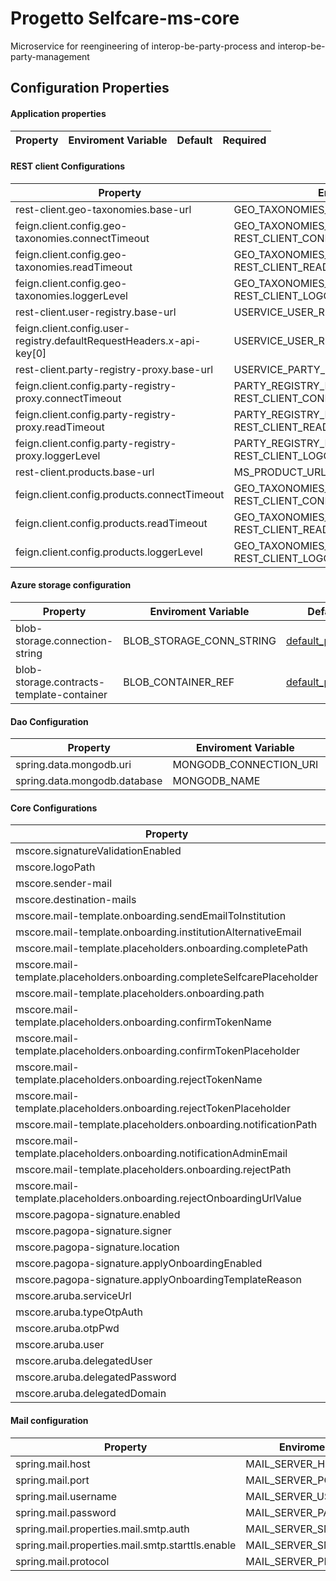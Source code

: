 # Progetto Selfcare-ms-core
Microservice for reengineering of interop-be-party-process and interop-be-party-management


## Configuration Properties

#### Application properties

| **Property** | **Enviroment Variable** | **Default** | **Required** |
|--------------|-------------------------|-------------|:------------:|


#### REST client Configurations

| **Property**                                                         | **Enviroment Variable**                                                    | **Default**                                                                                                                                                                                                                       | **Required**   |
|----------------------------------------------------------------------|----------------------------------------------------------------------------|-----------------------------------------------------------------------------------------------------------------------------------------------------------------------------------------------------------------------------------|:--------------:|
| rest-client.geo-taxonomies.base-url                                  | GEO_TAXONOMIES_URL                                                         | <a name= "default property"></a>[default_property](https://github.com/pagopa/selfcare-ms-core/blob/919723ef4738a77f258cd69d34f5f1a0c8886f14/connector/rest/src/main/resources/config/geo-taxonomies-rest-client.properties)       |      yes       |
| feign.client.config.geo-taxonomies.connectTimeout                    | GEO_TAXONOMIES_CLIENT_CONNECT_TIMEOUT<br>REST_CLIENT_CONNECT_TIMEOUT       | <a name= "default property"></a>[default_property](https://github.com/pagopa/selfcare-ms-core/blob/919723ef4738a77f258cd69d34f5f1a0c8886f14/connector/rest/src/main/resources/config/geo-taxonomies-rest-client.properties)       |      yes       |
| feign.client.config.geo-taxonomies.readTimeout                       | GEO_TAXONOMIES_CLIENT_READ_TIMEOUT<br>REST_CLIENT_READ_TIMEOUT             | <a name= "default property"></a>[default_property](https://github.com/pagopa/selfcare-ms-core/blob/919723ef4738a77f258cd69d34f5f1a0c8886f14/connector/rest/src/main/resources/config/geo-taxonomies-rest-client.properties)       |      yes       |
| feign.client.config.geo-taxonomies.loggerLevel                       | GEO_TAXONOMIES_LOG_LEVEL<br>REST_CLIENT_LOGGER_LEVEL                       | <a name= "default property"></a>[default_property](https://github.com/pagopa/selfcare-ms-core/blob/919723ef4738a77f258cd69d34f5f1a0c8886f14/connector/rest/src/main/resources/config/geo-taxonomies-rest-client.properties)       |      yes       |
| rest-client.user-registry.base-url                                   | USERVICE_USER_REGISTRY_URL                                                 | <a name= "default property"></a>[default_property](https://github.com/pagopa/selfcare-ms-core/blob/919723ef4738a77f258cd69d34f5f1a0c8886f14/connector/rest/src/main/resources/config/user-registry-rest-client.properties)        |      yes       |
| feign.client.config.user-registry.defaultRequestHeaders.x-api-key[0] | USERVICE_USER_REGISTRY_API_KEY                                             | <a name= "default property"></a>[default_property](https://github.com/pagopa/selfcare-ms-core/blob/919723ef4738a77f258cd69d34f5f1a0c8886f14/connector/rest/src/main/resources/config/user-registry-rest-client.properties)        |      yes       |
| rest-client.party-registry-proxy.base-url                            | USERVICE_PARTY_REGISTRY_PROXY_URL                                          | <a name= "default property"></a>[default_property](https://github.com/pagopa/selfcare-ms-core/blob/919723ef4738a77f258cd69d34f5f1a0c8886f14/connector/rest/src/main/resources/config/party-registry-proxy-rest-client.properties) |      yes       |
| feign.client.config.party-registry-proxy.connectTimeout              | PARTY_REGISTRY_PROXY_CLIENT_CONNECT_TIMEOUT<br>REST_CLIENT_CONNECT_TIMEOUT | <a name= "default property"></a>[default_property](https://github.com/pagopa/selfcare-ms-core/blob/919723ef4738a77f258cd69d34f5f1a0c8886f14/connector/rest/src/main/resources/config/party-registry-proxy-rest-client.properties) |      yes       |
| feign.client.config.party-registry-proxy.readTimeout                 | PARTY_REGISTRY_PROXY_CLIENT_READ_TIMEOUT<br>REST_CLIENT_READ_TIMEOUT       | <a name= "default property"></a>[default_property](https://github.com/pagopa/selfcare-ms-core/blob/919723ef4738a77f258cd69d34f5f1a0c8886f14/connector/rest/src/main/resources/config/party-registry-proxy-rest-client.properties) |      yes       |
| feign.client.config.party-registry-proxy.loggerLevel                 | PARTY_REGISTRY_PROXY_LOG_LEVEL<br>REST_CLIENT_LOGGER_LEVEL                 | <a name= "default property"></a>[default_property](https://github.com/pagopa/selfcare-ms-core/blob/919723ef4738a77f258cd69d34f5f1a0c8886f14/connector/rest/src/main/resources/config/party-registry-proxy-rest-client.properties) |      yes       |
| rest-client.products.base-url                                        | MS_PRODUCT_URL                                                             | <a name= "default property"></a>[default_property](https://github.com/pagopa/selfcare-ms-core/blob/919723ef4738a77f258cd69d34f5f1a0c8886f14/connector/rest/src/main/resources/config/products-rest-client.properties)             |      yes       |
| feign.client.config.products.connectTimeout                          | GEO_TAXONOMIES_CLIENT_CONNECT_TIMEOUT<br>REST_CLIENT_CONNECT_TIMEOUT       | <a name= "default property"></a>[default_property](https://github.com/pagopa/selfcare-ms-core/blob/919723ef4738a77f258cd69d34f5f1a0c8886f14/connector/rest/src/main/resources/config/products-rest-client.properties)             |      yes       |
| feign.client.config.products.readTimeout                             | GEO_TAXONOMIES_CLIENT_READ_TIMEOUT<br>REST_CLIENT_READ_TIMEOUT             | <a name= "default property"></a>[default_property](https://github.com/pagopa/selfcare-ms-core/blob/919723ef4738a77f258cd69d34f5f1a0c8886f14/connector/rest/src/main/resources/config/products-rest-client.properties)             |      yes       |
| feign.client.config.products.loggerLevel                             | GEO_TAXONOMIES_LOG_LEVEL<br>REST_CLIENT_LOGGER_LEVEL                       | <a name= "default property"></a>[default_property](https://github.com/pagopa/selfcare-ms-core/blob/919723ef4738a77f258cd69d34f5f1a0c8886f14/connector/rest/src/main/resources/config/products-rest-client.properties)             |      yes       |


#### Azure storage configuration

| **Property**                              | **Enviroment Variable**     | **Default**                                                                                                                                                                                                | **Required**   |
|-------------------------------------------|-----------------------------|------------------------------------------------------------------------------------------------------------------------------------------------------------------------------------------------------------|:--------------:|
| blob-storage.connection-string            | BLOB_STORAGE_CONN_STRING    | <a name= "default property"></a>[default_property](https://github.com/pagopa/selfcare-ms-core/blob/87ef6520d0de21e015e45bcea052eea059bb94b1/app/src/main/resources/config/azure-storage-config.properties) |      yes       |
| blob-storage.contracts-template-container | BLOB_CONTAINER_REF          | <a name= "default property"></a>[default_property](https://github.com/pagopa/selfcare-ms-core/blob/87ef6520d0de21e015e45bcea052eea059bb94b1/app/src/main/resources/config/azure-storage-config.properties) |      yes       |



#### Dao Configuration

| **Property**                 | **Enviroment Variable**   | **Default**                                                                                                                                                                      | **Required**   |
|------------------------------|---------------------------|----------------------------------------------------------------------------------------------------------------------------------------------------------------------------------|:--------------:|
| spring.data.mongodb.uri      | MONGODB_CONNECTION_URI    | <a name= "default property"></a>[default_property](https://github.com/pagopa/selfcare-ms-product/blob/release-dev/connector/dao/src/main/resources/config/dao-config.properties) |      yes       |
| spring.data.mongodb.database | MONGODB_NAME              | <a name= "default property"></a>[default_property](https://github.com/pagopa/selfcare-ms-product/blob/release-dev/connector/dao/src/main/resources/config/dao-config.properties) |      yes       |



#### Core Configurations

| **Property**                                                             | **Enviroment Variable**                        | **Default**                                                                                                                                                                                       |  **Required**  |
|--------------------------------------------------------------------------|------------------------------------------------|---------------------------------------------------------------------------------------------------------------------------------------------------------------------------------------------------|:--------------:|
| mscore.signatureValidationEnabled                                        | SIGNATURE_VALIDATION_ENABLED                   | <a name= "default property"></a>[default_property](https://github.com/pagopa/selfcare-ms-core/blob/87ef6520d0de21e015e45bcea052eea059bb94b1/app/src/main/resources/config/core-config.properties) |      yes       |
| mscore.logoPath                                                          | PAGOPA_LOGO_URL                                | <a name= "default property"></a>[default_property](https://github.com/pagopa/selfcare-ms-core/blob/87ef6520d0de21e015e45bcea052eea059bb94b1/app/src/main/resources/config/core-config.properties) |      yes       |
| mscore.sender-mail                                                       | MAIL_SENDER_ADDRESS                            | <a name= "default property"></a>[default_property](https://github.com/pagopa/selfcare-ms-core/blob/87ef6520d0de21e015e45bcea052eea059bb94b1/app/src/main/resources/config/core-config.properties) |      yes       |
| mscore.destination-mails                                                 | DESTINATION_MAILS                              | <a name= "default property"></a>[default_property](https://github.com/pagopa/selfcare-ms-core/blob/87ef6520d0de21e015e45bcea052eea059bb94b1/app/src/main/resources/config/core-config.properties) |      yes       |
| mscore.mail-template.onboarding.sendEmailToInstitution                   | ONBOARDING_SEND_EMAIL_TO_INSTITUTION           | <a name= "default property"></a>[default_property](https://github.com/pagopa/selfcare-ms-core/blob/87ef6520d0de21e015e45bcea052eea059bb94b1/app/src/main/resources/config/core-config.properties) |      yes       |
| mscore.mail-template.onboarding.institutionAlternativeEmail              | ONBOARDING_INSTITUTION_ALTERNATIVE_EMAIL       | <a name= "default property"></a>[default_property](https://github.com/pagopa/selfcare-ms-core/blob/87ef6520d0de21e015e45bcea052eea059bb94b1/app/src/main/resources/config/core-config.properties) |      yes       |
| mscore.mail-template.placeholders.onboarding.completePath                | MAIL_TEMPLATE_COMPLETE_PATH                    | <a name= "default property"></a>[default_property](https://github.com/pagopa/selfcare-ms-core/blob/87ef6520d0de21e015e45bcea052eea059bb94b1/app/src/main/resources/config/core-config.properties) |      yes       |
| mscore.mail-template.placeholders.onboarding.completeSelfcarePlaceholder | SELFCARE_URL                                   | <a name= "default property"></a>[default_property](https://github.com/pagopa/selfcare-ms-core/blob/87ef6520d0de21e015e45bcea052eea059bb94b1/app/src/main/resources/config/core-config.properties) |      yes       |
| mscore.mail-template.placeholders.onboarding.path                        | MAIL_TEMPLATE_PATH                             | <a name= "default property"></a>[default_property](https://github.com/pagopa/selfcare-ms-core/blob/87ef6520d0de21e015e45bcea052eea059bb94b1/app/src/main/resources/config/core-config.properties) |      yes       |
| mscore.mail-template.placeholders.onboarding.confirmTokenName            | MAIL_CONFIRM_PLACEHOLDER_NAME                  | <a name= "default property"></a>[default_property](https://github.com/pagopa/selfcare-ms-core/blob/87ef6520d0de21e015e45bcea052eea059bb94b1/app/src/main/resources/config/core-config.properties) |      yes       |
| mscore.mail-template.placeholders.onboarding.confirmTokenPlaceholder     | MAIL_ONBOARDING_CONFIRMATION_LINK              | <a name= "default property"></a>[default_property](https://github.com/pagopa/selfcare-ms-core/blob/87ef6520d0de21e015e45bcea052eea059bb94b1/app/src/main/resources/config/core-config.properties) |      yes       |
| mscore.mail-template.placeholders.onboarding.rejectTokenName             | MAIL_REJECT_PLACEHOLDER_NAME                   | <a name= "default property"></a>[default_property](https://github.com/pagopa/selfcare-ms-core/blob/87ef6520d0de21e015e45bcea052eea059bb94b1/app/src/main/resources/config/core-config.properties) |      yes       |
| mscore.mail-template.placeholders.onboarding.rejectTokenPlaceholder      | MAIL_ONBOARDING_REJECTION_LINK                 | <a name= "default property"></a>[default_property](https://github.com/pagopa/selfcare-ms-core/blob/87ef6520d0de21e015e45bcea052eea059bb94b1/app/src/main/resources/config/core-config.properties) |      yes       |
| mscore.mail-template.placeholders.onboarding.notificationPath            | MAIL_TEMPLATE_NOTIFICATION_PATH                | <a name= "default property"></a>[default_property](https://github.com/pagopa/selfcare-ms-core/blob/87ef6520d0de21e015e45bcea052eea059bb94b1/app/src/main/resources/config/core-config.properties) |      yes       |
| mscore.mail-template.placeholders.onboarding.notificationAdminEmail      | ADDRESS_EMAIL_NOTIFICATION_ADMIN               | <a name= "default property"></a>[default_property](https://github.com/pagopa/selfcare-ms-core/blob/87ef6520d0de21e015e45bcea052eea059bb94b1/app/src/main/resources/config/core-config.properties) |      yes       |
| mscore.mail-template.placeholders.onboarding.rejectPath                  | MAIL_TEMPLATE_REJECT_PATH                      | <a name= "default property"></a>[default_property](https://github.com/pagopa/selfcare-ms-core/blob/87ef6520d0de21e015e45bcea052eea059bb94b1/app/src/main/resources/config/core-config.properties) |      yes       |
| mscore.mail-template.placeholders.onboarding.rejectOnboardingUrlValue    | MAIL_ONBOARDING_URL                            | <a name= "default property"></a>[default_property](https://github.com/pagopa/selfcare-ms-core/blob/87ef6520d0de21e015e45bcea052eea059bb94b1/app/src/main/resources/config/core-config.properties) |      yes       |
| mscore.pagopa-signature.enabled                                          | PAGOPA_SIGNATURE_ENABLED                       | <a name= "default property"></a>[default_property](https://github.com/pagopa/selfcare-ms-core/blob/87ef6520d0de21e015e45bcea052eea059bb94b1/app/src/main/resources/config/core-config.properties) |      yes       |
| mscore.pagopa-signature.signer                                           | PAGOPA_SIGNATURE_SIGNER                        | <a name= "default property"></a>[default_property](https://github.com/pagopa/selfcare-ms-core/blob/87ef6520d0de21e015e45bcea052eea059bb94b1/app/src/main/resources/config/core-config.properties) |      yes       |
| mscore.pagopa-signature.location                                         | PAGOPA_SIGNATURE_LOCATION                      | <a name= "default property"></a>[default_property](https://github.com/pagopa/selfcare-ms-core/blob/87ef6520d0de21e015e45bcea052eea059bb94b1/app/src/main/resources/config/core-config.properties) |      yes       |
| mscore.pagopa-signature.applyOnboardingEnabled                           | PAGOPA_SIGNATURE_ONBOARDING_ENABLED            | <a name= "default property"></a>[default_property](https://github.com/pagopa/selfcare-ms-core/blob/87ef6520d0de21e015e45bcea052eea059bb94b1/app/src/main/resources/config/core-config.properties) |      yes       |
| mscore.pagopa-signature.applyOnboardingTemplateReason                    | PAGOPA_SIGNATURE_ONBOARDING_REASON_TEMPLATE    | <a name= "default property"></a>[default_property](https://github.com/pagopa/selfcare-ms-core/blob/87ef6520d0de21e015e45bcea052eea059bb94b1/app/src/main/resources/config/core-config.properties) |      yes       |
| mscore.aruba.serviceUrl                                                  | ARUBA_SIGN_SERVICE_BASE_URL                    | <a name= "default property"></a>[default_property](https://github.com/pagopa/selfcare-ms-core/blob/87ef6520d0de21e015e45bcea052eea059bb94b1/app/src/main/resources/config/core-config.properties) |      yes       |
| mscore.aruba.typeOtpAuth                                                 | ARUBA_SIGN_SERVICE_IDENTITY_TYPE_OTP_AUTH      | <a name= "default property"></a>[default_property](https://github.com/pagopa/selfcare-ms-core/blob/87ef6520d0de21e015e45bcea052eea059bb94b1/app/src/main/resources/config/core-config.properties) |      yes       |
| mscore.aruba.otpPwd                                                      | ARUBA_SIGN_SERVICE_IDENTITY_OTP_PWD            | <a name= "default property"></a>[default_property](https://github.com/pagopa/selfcare-ms-core/blob/87ef6520d0de21e015e45bcea052eea059bb94b1/app/src/main/resources/config/core-config.properties) |      yes       |
| mscore.aruba.user                                                        | ARUBA_SIGN_SERVICE_IDENTITY_USER               | <a name= "default property"></a>[default_property](https://github.com/pagopa/selfcare-ms-core/blob/87ef6520d0de21e015e45bcea052eea059bb94b1/app/src/main/resources/config/core-config.properties) |      yes       |
| mscore.aruba.delegatedUser                                               | ARUBA_SIGN_SERVICE_IDENTITY_DELEGATED_USER     | <a name= "default property"></a>[default_property](https://github.com/pagopa/selfcare-ms-core/blob/87ef6520d0de21e015e45bcea052eea059bb94b1/app/src/main/resources/config/core-config.properties) |      yes       |
| mscore.aruba.delegatedPassword                                           | ARUBA_SIGN_SERVICE_IDENTITY_DELEGATED_PASSWORD | <a name= "default property"></a>[default_property](https://github.com/pagopa/selfcare-ms-core/blob/87ef6520d0de21e015e45bcea052eea059bb94b1/app/src/main/resources/config/core-config.properties) |      yes       |
| mscore.aruba.delegatedDomain                                             | ARUBA_SIGN_SERVICE_IDENTITY_DELEGATED_DOMAIN   | <a name= "default property"></a>[default_property](https://github.com/pagopa/selfcare-ms-core/blob/87ef6520d0de21e015e45bcea052eea059bb94b1/app/src/main/resources/config/core-config.properties) |      yes       |


#### Mail configuration

| **Property**                                     | **Enviroment Variable**     | **Default**                                                                                                                                                                                             |  **Required**  |
|--------------------------------------------------|-----------------------------|---------------------------------------------------------------------------------------------------------------------------------------------------------------------------------------------------------|:--------------:|
| spring.mail.host                                 | MAIL_SERVER_HOST            | <a name= "default property"></a>[default_property](https://github.com/pagopa/selfcare-ms-core/blob/87ef6520d0de21e015e45bcea052eea059bb94b1/connector/email/src/main/resources/config/email.properties) |      yes       |
| spring.mail.port                                 | MAIL_SERVER_PORT            | <a name= "default property"></a>[default_property](https://github.com/pagopa/selfcare-ms-core/blob/87ef6520d0de21e015e45bcea052eea059bb94b1/connector/email/src/main/resources/config/email.properties) |      yes       |
| spring.mail.username                             | MAIL_SERVER_USERNAME        | <a name= "default property"></a>[default_property](https://github.com/pagopa/selfcare-ms-core/blob/87ef6520d0de21e015e45bcea052eea059bb94b1/connector/email/src/main/resources/config/email.properties) |      yes       |
| spring.mail.password                             | MAIL_SERVER_PASSWORD        | <a name= "default property"></a>[default_property](https://github.com/pagopa/selfcare-ms-core/blob/87ef6520d0de21e015e45bcea052eea059bb94b1/connector/email/src/main/resources/config/email.properties) |      yes       |
| spring.mail.properties.mail.smtp.auth            | MAIL_SERVER_SMTP_AUTH       | <a name= "default property"></a>[default_property](https://github.com/pagopa/selfcare-ms-core/blob/87ef6520d0de21e015e45bcea052eea059bb94b1/connector/email/src/main/resources/config/email.properties) |      yes       |
| spring.mail.properties.mail.smtp.starttls.enable | MAIL_SERVER_SMTP_TLS_ENABLE | <a name= "default property"></a>[default_property](https://github.com/pagopa/selfcare-ms-core/blob/87ef6520d0de21e015e45bcea052eea059bb94b1/connector/email/src/main/resources/config/email.properties) |      yes       |
| spring.mail.protocol                             | MAIL_SERVER_PROTOCOL        | <a name= "default property"></a>[default_property](https://github.com/pagopa/selfcare-ms-core/blob/87ef6520d0de21e015e45bcea052eea059bb94b1/connector/email/src/main/resources/config/email.properties) |      yes       |
